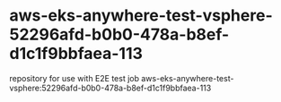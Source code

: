 # aws-eks-anywhere-test-vsphere-52296afd-b0b0-478a-b8ef-d1c1f9bbfaea-113
repository for use with E2E test job aws-eks-anywhere-test-vsphere:52296afd-b0b0-478a-b8ef-d1c1f9bbfaea-113

